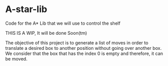 # A-star-lib
Code for the A* Lib that we will use to control the shelf

THIS IS A WIP, It will be done Soon(tm)

The objective of this project is to generate a list of moves in order to translate a desired box to another position without going over another box.
We consider that the box that has the index 0 is empty and therefore, it can be moved.
